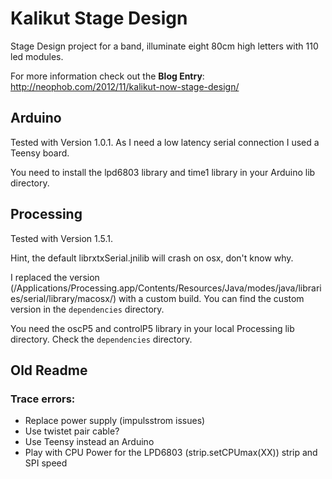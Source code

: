 # Kalikut Stage Design

Stage Design project for a band, illuminate eight 80cm high letters with 110 led modules.

For more information check out the **Blog Entry**: http://neophob.com/2012/11/kalikut-now-stage-design/

## Arduino
Tested with Version 1.0.1. As I need a low latency serial connection I used a Teensy board.

You need to install the lpd6803 library and time1 library in your Arduino lib directory.

## Processing
Tested with Version 1.5.1.

Hint, the default librxtxSerial.jnilib will crash on osx, don't know why.

I replaced the version (/Applications/Processing.app/Contents/Resources/Java/modes/java/libraries/serial/library/macosx/) with a custom build. You can find the custom version in the `dependencies` directory.

You need the oscP5 and controlP5 library in your local Processing lib directory. Check the `dependencies` directory.
## Old Readme

### Trace errors:
* Replace power supply (impulsstrom issues)
* Use twistet pair cable?
* Use Teensy instead an Arduino
* Play with CPU Power for the LPD6803 (strip.setCPUmax(XX)) strip and SPI speed

